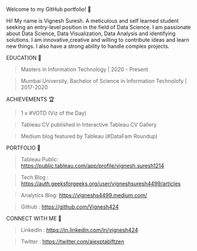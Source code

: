 Welcome to my GitHub portfolio! 👋

Hi! My name is Vignesh Suresh. A meticulous and self learned student seeking an entry-level position in the field of Data Science. I am passionate about Data Science, Data Visualization, Data Analysis and identifying solutions. I am innovative,creative and willing to contribute ideas and learn new things. I also have a strong ability to handle complex projects.

EDUCATION 🏫

> Masters in Information Technology | 2020 - Present

> Mumbai University, Bachelor of Science in Information Technolofy | 2017-2020

ACHIEVEMENTS 🏆

> 1 x #VOTD (Viz of the Day)

> Tableau CV published in Interactive Tableau CV Gallery

> Medium blog featured by Tableau (#DataFam Roundup)

PORTFOLIO 📁

> Tableau Public: https://public.tableau.com/app/profile/vignesh.suresh1214

> Tech Blog : https://auth.geeksforgeeks.org/user/vigneshsuresh4499/articles

> Analytics Blog: https://vigneshs4499.medium.com/

> Github : https://github.com/Vignesh424

CONNECT WITH ME 🤝

> LinkedIn : https://in.linkedin.com/in/vignesh424

> Twitter : https://twitter.com/aiexptablftzen
